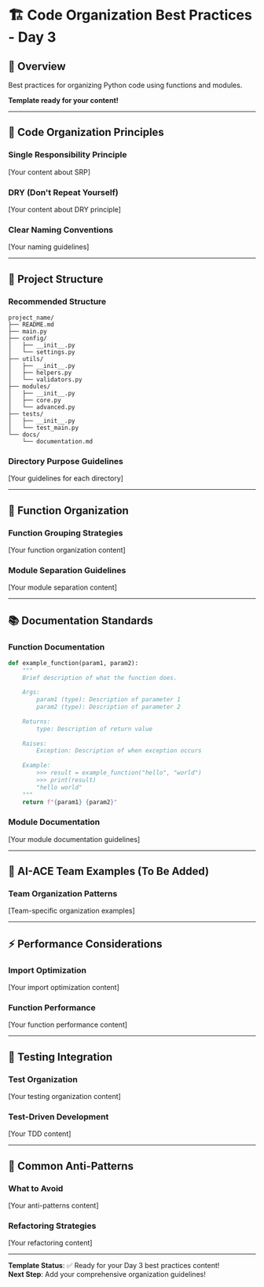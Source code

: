 # 🏗️ Code Organization Best Practices - Day 3

## 📖 **Overview**
Best practices for organizing Python code using functions and modules.

**Template ready for your content!**

---

## 🎯 **Code Organization Principles**

### **Single Responsibility Principle**
[Your content about SRP]

### **DRY (Don't Repeat Yourself)**
[Your content about DRY principle]

### **Clear Naming Conventions**
[Your naming guidelines]

---

## 📁 **Project Structure**

### **Recommended Structure**
```
project_name/
├── README.md
├── main.py
├── config/
│   ├── __init__.py
│   └── settings.py
├── utils/
│   ├── __init__.py
│   ├── helpers.py
│   └── validators.py
├── modules/
│   ├── __init__.py
│   ├── core.py
│   └── advanced.py
├── tests/
│   ├── __init__.py
│   └── test_main.py
└── docs/
    └── documentation.md
```

### **Directory Purpose Guidelines**
[Your guidelines for each directory]

---

## 🔧 **Function Organization**

### **Function Grouping Strategies**
[Your function organization content]

### **Module Separation Guidelines**
[Your module separation content]

---

## 📚 **Documentation Standards**

### **Function Documentation**
```python
def example_function(param1, param2):
    """
    Brief description of what the function does.
    
    Args:
        param1 (type): Description of parameter 1
        param2 (type): Description of parameter 2
    
    Returns:
        type: Description of return value
    
    Raises:
        Exception: Description of when exception occurs
    
    Example:
        >>> result = example_function("hello", "world")
        >>> print(result)
        "hello world"
    """
    return f"{param1} {param2}"
```

### **Module Documentation**
[Your module documentation guidelines]

---

## 🎯 **AI-ACE Team Examples** (To Be Added)

### **Team Organization Patterns**
[Team-specific organization examples]

---

## ⚡ **Performance Considerations**

### **Import Optimization**
[Your import optimization content]

### **Function Performance**
[Your function performance content]

---

## 🔧 **Testing Integration**

### **Test Organization**
[Your testing organization content]

### **Test-Driven Development**
[Your TDD content]

---

## 🎯 **Common Anti-Patterns**

### **What to Avoid**
[Your anti-patterns content]

### **Refactoring Strategies**
[Your refactoring content]

---

**Template Status**: ✅ Ready for your Day 3 best practices content!  
**Next Step**: Add your comprehensive organization guidelines!